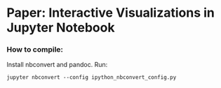# Paper: Interactive Visualizations in Jupyter Notebook

### How to compile:
Install nbconvert and pandoc. Run:

```
jupyter nbconvert --config ipython_nbconvert_config.py
```
